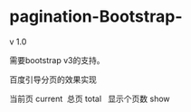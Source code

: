 # pagination-Bootstrap-


v 1.0

<p>需要bootstrap v3的支持。</p>
<p>百度引导分页的效果实现</p>
<p>当前页 current  总页 total   显示个页数 show </p>

